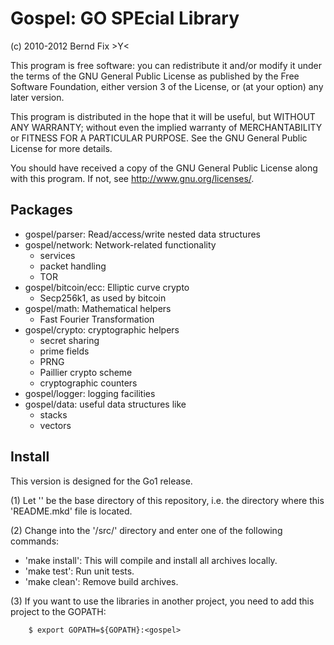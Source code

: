 
Gospel: GO SPEcial Library
==========================

(c) 2010-2012 Bernd Fix   >Y<

This program is free software: you can redistribute it and/or modify
it under the terms of the GNU General Public License as published by
the Free Software Foundation, either version 3 of the License, or (at
your option) any later version.

This program is distributed in the hope that it will be useful, but
WITHOUT ANY WARRANTY; without even the implied warranty of
MERCHANTABILITY or FITNESS FOR A PARTICULAR PURPOSE.  See the GNU
General Public License for more details.

You should have received a copy of the GNU General Public License
along with this program.  If not, see <http://www.gnu.org/licenses/>.

Packages
--------

- gospel/parser: Read/access/write nested data structures
- gospel/network: Network-related functionality
    * services
    * packet handling
    * TOR
- gospel/bitcoin/ecc: Elliptic curve crypto
    * Secp256k1, as used by bitcoin
- gospel/math: Mathematical helpers
    * Fast Fourier Transformation
- gospel/crypto: cryptographic helpers
    * secret sharing
    * prime fields
    * PRNG
    * Paillier crypto scheme
    * cryptographic counters
- gospel/logger: logging facilities
- gospel/data: useful data structures like
    * stacks
    * vectors

Install
-------

This version is designed for the Go1 release.

(1) Let '<gospel>' be the base directory of this repository, i.e. the
    directory where this 'README.mkd' file is located.
     
(2) Change into the '<gospel>/src/' directory and enter one of the following
    commands:
    
* 'make install': This will compile and install all archives locally.
* 'make test':    Run unit tests.
* 'make clean':   Remove build archives.
    
(3) If you want to use the libraries in another project, you need to add this
    project to the GOPATH:
    
    	$ export GOPATH=${GOPATH}:<gospel>
